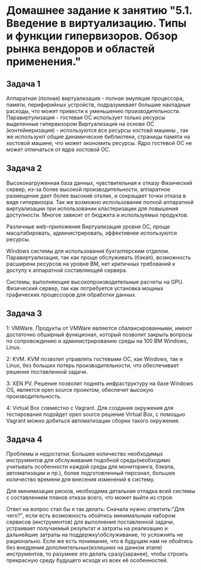 # Домашнее задание к занятию "5.1. Введение в виртуализацию. Типы и функции гипервизоров. Обзор рынка вендоров и областей применения."


## Задача 1
 Аппаратная (полная) виртуализация - полная эмуляция процессора, памяти, перифирийных устройств, подразумевает большие накладные расходы, что может привести к уменьшению производительности.
 Паравиртулизация - гостевая ОС использует только ресурсы выделенные гипервизором
 Виртуализация на основе ОС (контейнеризация) - используются все ресурсы хостовй машины , так же используют общие динамические библиотеки, страницы  памяти на хостовой машине, что может экономить ресурсы. Ядро гостевой ОС не может отличаться от ядра хостовой ОС.

## Задача 2
Высоконагруженная база данных, чувствительная к отказу
Физический сервер, из-за более высокой производительности, аппаратное размещение дает более высокий отклик, и сокращает точки отказа в виде гипервизора. Так же возможно использование полной аппаратной виртуализации при использовании кластеризации для повышения доступности. Многое зависит от бюджета и используемых продуктов.

Различные web-приложения
Виртуализация уровня ОС, проще масштабировать, администрировать, эффективнее используются ресурсы.

Windows системы для использования бухгалтерским отделом.
Паравиртуализация, так как проще обслуживать (бэкап), возможность расширени ресурсов на уровне ВМ, нет критичных требований к доступу к аппаратной составляющей сервера.

Системы, выполняющие высокопроизводительные расчеты на GPU.
Физический сервер, так как потребуется установка мощных графических процессоров для обработки данных.

## Задача 3
1: VMWare. Продукты от VMWare являются сбалансированными, имеют достаточно обширный функционал, который позволит закрыть вопросы по сопровождению и администрированию среды на 100 ВМ Windows, Linux.

2: KVM. KVM позволит управлять гостевыми ОС, как Windows, так и Linux, без больших потерь производительности, что обеспечивает решение поставленной задачи.

3: XEN PV. Решение позволит поднять инфраструктуру на базе Windows OS, является open source проектом, обеспечит высокую производительность.

4: Virtual Box совместно с Vagrant. Для создания окружения для тестирования подойдет open source решение Virtual Box, с помощью Vagrant можно добиться автоматизации сборки такого окружения.

## Задача 4
Проблемы и недостатки: Большее количество необходимых инструментов для обслуживания подобной среды(необходимо учитывать особенности каждой среды для мониторинга, бэкапа, автоматизации и пр.), более подготовленный персонал, большее количество времени для внесения изменений в систему.

Для минимизации рисков, необходима детальная отладка всей системы с составлением планов отказа всего, что может выйти из строя. 

Ответ на вопрос стал бы я так делать: Сначала нужно ответить:"Для чего?", если есть возможность обойтись минимальным набором сервисов (инструментов) для выполнения поставленной задачи, устраивает получаемый результат и затраты на реализацию и дальнейшие затраты на поддержку\обслуживание, то усложнять не рационально. Если же есть понимание, что в будущем нам не обойтись без внедрения дополнительных(излишних на данном этапе) инструментов, то разумнее это делать сразу(заранее), чтобы строить прекрасную среду будущего исходя из всех её особенностей.
